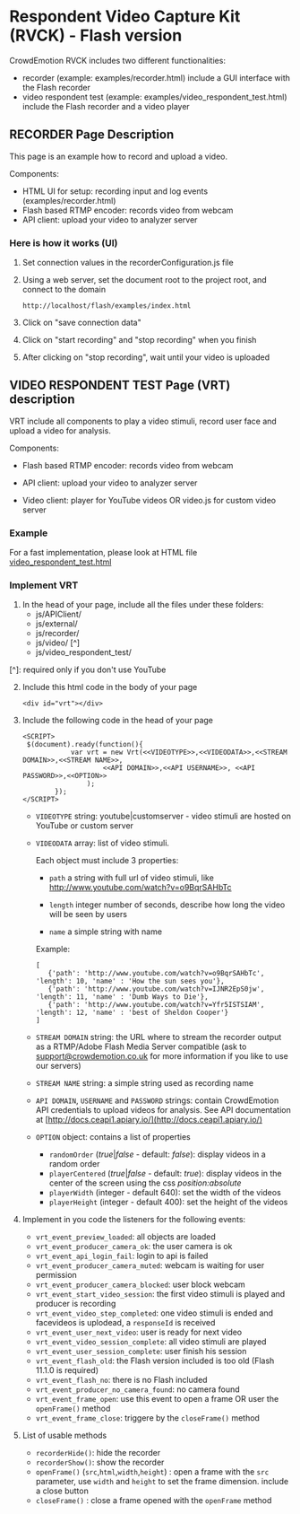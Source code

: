 # Respondent Video Capture Kit (RVCK) - Flash version


CrowdEmotion RVCK includes two different functionalities:

 - recorder (example: examples/recorder.html) include a GUI interface with the Flash recorder
 - video respondent test (example: examples/video_respondent_test.html) include the Flash recorder and a video player


## RECORDER Page Description

This page is an example how to record and upload a video.
 
Components:

 - HTML UI for setup: recording input and log events (examples/recorder.html)
 - Flash based RTMP encoder: records video from webcam
 - API client: upload your video to analyzer server

### Here is how it works (UI)

1. Set connection values in the recorderConfiguration.js file

1. Using a web server, set the document root to the project root, and connect to the domain

    ```
    http://localhost/flash/examples/index.html
    ```

1. Click on "save connection data"

1. Click on "start recording" and "stop recording" when you finish

1. After clicking on "stop recording", wait until your video is uploaded


## VIDEO RESPONDENT TEST Page (VRT) description

VRT include all components to play a video stimuli, record user face and upload a video for analysis.

Components:

 - Flash based RTMP encoder: records video from webcam

 - API client: upload your video to analyzer server
 
 - Video client: player for YouTube videos OR video.js for custom video server

### Example

For a fast implementation, please look at HTML file [video_respondent_test.html](./examples/video_respondent_test.html)

### Implement VRT

1. In the head of your page, include all the files under these folders:
    - js/APIClient/
    - js/external/
    - js/recorder/
    - js/video/ [^]
    - js/video_respondent_test/

[^]: required only if you don't use YouTube

2. Include this html code in the body of your page
     ```
     <div id="vrt"></div>
     ```
     
3. Include the following code in the head of your page
     ```
     <SCRIPT>
      $(document).ready(function(){
                 var vrt = new Vrt(<<VIDEOTYPE>>,<<VIDEODATA>>,<<STREAM DOMAIN>>,<<STREAM NAME>>,
                         <<API DOMAIN>>,<<API USERNAME>>, <<API PASSWORD>>,<<OPTION>>
                     );
             });
     </SCRIPT>
     ```       
    - `VIDEOTYPE` string: youtube|customserver - video stimuli are hosted on YouTube or custom server
    - `VIDEODATA` array: list of video stimuli. 
        
        Each object must include 3 properties:
            
        - `path` a string with full url of video stimuli, like http://www.youtube.com/watch?v=o9BqrSAHbTc
            
        - `length` integer number of seconds, describe how long the video will be seen by users
            
        - `name` a simple string with name
            
        Example:
        
        ```
        [
           {'path': 'http://www.youtube.com/watch?v=o9BqrSAHbTc', 'length': 10, 'name' : 'How the sun sees you'},
           {'path': 'http://www.youtube.com/watch?v=IJNR2EpS0jw', 'length': 11, 'name' : 'Dumb Ways to Die'},
           {'path': 'http://www.youtube.com/watch?v=Yfr5ISTSIAM', 'length': 12, 'name' : 'best of Sheldon Cooper'}
        ]
        ```                 
    - `STREAM DOMAIN` string: the URL where to stream the recorder output as a RTMP/Adobe Flash Media Server compatible (ask to [support@crowdemotion.co.uk](mailto:support@crowdemotion.co.uk) for more information if you like to use our servers)
    
    - `STREAM NAME` string: a simple string used as recording name
    
    - `API DOMAIN`, `USERNAME` and `PASSWORD` strings: contain CrowdEmotion API credentials to upload videos for analysis. See API documentation at [http://docs.ceapi1.apiary.io/](http://docs.ceapi1.apiary.io/)
                         
    - `OPTION` object: contains a list of properties
        - `randomOrder` (*true*|*false* - default: *false*): display videos in a random order  
        - `playerCentered` (*true*|*false* - default: *true*): display videos in the center of the screen using the css *position:absolute*
        - `playerWidth` (integer - default 640): set the width of the videos
        - `playerHeight` (integer - default 400): set the height of the videos
                             
                    
4. Implement in you code the listeners for the following events:

    - `vrt_event_preview_loaded`:              all objects are loaded
    - `vrt_event_producer_camera_ok`:          the user camera is ok
    - `vrt_event_api_login_fail`:              login to api is failed
    - `vrt_event_producer_camera_muted`:       webcam is waiting for user permission
    - `vrt_event_producer_camera_blocked`:     user block webcam
    - `vrt_event_start_video_session`:         the first video stimuli is played and producer is recording        
    - `vrt_event_video_step_completed`:       one video stimuli is ended and facevideos is uplodead, a `responseId` is received 
    - `vrt_event_user_next_video`:             user is ready for next video              
    - `vrt_event_video_session_complete`:      all video stimuli are played
    - `vrt_event_user_session_complete`:       user finish his session
    - `vrt_event_flash_old`:                   the Flash version included is too old (Flash 11.1.0 is required)
    - `vrt_event_flash_no`:                    there is no Flash included
    - `vrt_event_producer_no_camera_found`:    no camera found
    - `vrt_event_frame_open`:                  use this event to open a frame OR user the `openFrame()` method 
    - `vrt_event_frame_close`:                 triggere by the `closeFrame()` method 
         
5. List of usable methods
    -  `recorderHide()`:                          hide the recorder
    -  `recorderShow()`:                          show the recorder
    -  `openFrame()` (`src`,`html`,`width`,`height`) : open a frame with the `src` parameter, use `width` and `height` to set the frame dimension. include a close button
    -  `closeFrame()` :                           close a frame opened with the `openFrame` method
     
     
 
 

